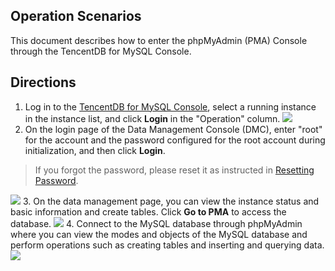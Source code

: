 ## Operation Scenarios
This document describes how to enter the phpMyAdmin (PMA) Console through the TencentDB for MySQL Console.

## Directions
1. Log in to the [TencentDB for MySQL Console](https://console.cloud.tencent.com/cdb), select a running instance in the instance list, and click **Login** in the "Operation" column.
![](https://main.qcloudimg.com/raw/980f72998460c77e2ea70741e7e4fb58.png)
2. On the login page of the Data Management Console (DMC), enter "root" for the account and the password configured for the root account during initialization, and then click **Login**.
>If you forgot the password, please reset it as instructed in [Resetting Password](https://intl.cloud.tencent.com/document/product/236/31901).
>
![](https://main.qcloudimg.com/raw/e2410310dc33c3b78b1e76deb3e687bf.png)
3. On the data management page, you can view the instance status and basic information and create tables. Click **Go to PMA** to access the database.
![](https://main.qcloudimg.com/raw/81e2c2fb6042bef1b2d7b3a662203914.png)
4. Connect to the MySQL database through phpMyAdmin where you can view the modes and objects of the MySQL database and perform operations such as creating tables and inserting and querying data.
![](https://main.qcloudimg.com/raw/ed0dbceaaa7ec9e86f9e16286f16d218.png)
